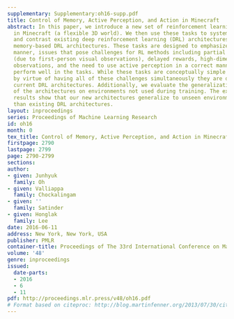 ```yaml
---
supplementary: Supplementary:oh16-supp.pdf
title: Control of Memory, Active Perception, and Action in Minecraft
abstract: In this paper, we introduce a new set of reinforcement learning (RL) tasks
  in Minecraft (a flexible 3D world). We then use these tasks to systematically compare
  and contrast existing deep reinforcement learning (DRL) architectures with our new
  memory-based DRL architectures. These tasks are designed to emphasize, in a controllable
  manner, issues that pose challenges for RL methods including partial observability
  (due to first-person visual observations), delayed rewards, high-dimensional visual
  observations, and the need to use active perception in a correct manner so as to
  perform well in the tasks. While these tasks are conceptually simple to describe,
  by virtue of having all of these challenges simultaneously they are difficult for
  current DRL architectures. Additionally, we evaluate the generalization performance
  of the architectures on environments not used during training. The experimental
  results show that our new architectures generalize to unseen environments better
  than existing DRL architectures.
layout: inproceedings
series: Proceedings of Machine Learning Research
id: oh16
month: 0
tex_title: Control of Memory, Active Perception, and Action in Minecraft
firstpage: 2790
lastpage: 2799
page: 2790-2799
sections: 
author:
- given: Junhyuk
  family: Oh
- given: Valliappa
  family: Chockalingam
- given: ''
  family: Satinder
- given: Honglak
  family: Lee
date: 2016-06-11
address: New York, New York, USA
publisher: PMLR
container-title: Proceedings of The 33rd International Conference on Machine Learning
volume: '48'
genre: inproceedings
issued:
  date-parts:
  - 2016
  - 6
  - 11
pdf: http://proceedings.mlr.press/v48/oh16.pdf
# Format based on citeproc: http://blog.martinfenner.org/2013/07/30/citeproc-yaml-for-bibliographies/
---
```

